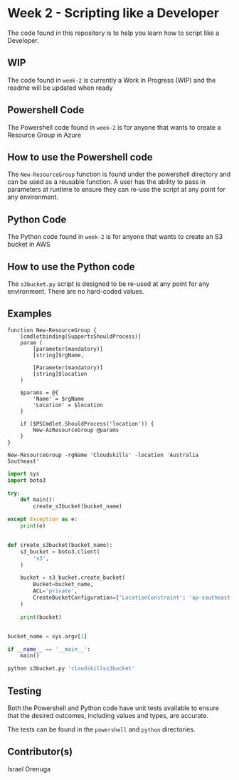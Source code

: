 # Week 2 - Scripting like a Developer

The code found in this repository is to help you learn how to script like a Developer.

## WIP

The code found in `week-2` is currently a Work in Progress (WIP) and the readme will be updated when ready

## Powershell Code

The Powershell code found in `week-2` is for anyone that wants to create a Resource Group in Azure

## How to use the Powershell code

The `New-ResourceGroup` function is found under the powershell directory and can be used as a reusable function. A user has the ability to pass in parameters at runtime to ensure they can re-use the script at any point for any environment.

## Python Code

The Python code found in `week-2` is for anyone that wants to create an S3 bucket in AWS

## How to use the Python code

The `s3bucket.py` script is designed to be re-used at any point for any environment. There are no hard-coded values.

## Examples

```Pwsh
function New-ResourceGroup {
    [cmdletbinding(SupportsShouldProcess)]
    param (
        [parameter(mandatory)]
        [string]$rgName,

        [Parameter(mandatory)]
        [string]$location
    )

    $params = @{
        'Name' = $rgName
        'Location' = $location
    }

    if ($PSCmdlet.ShouldProcess('location')) {
        New-AzResourceGroup @params
    }
}

New-ResourceGroup -rgName 'Cloudskills' -location 'Australia Southeast'
```

```Python
import sys
import boto3

try:
    def main():
        create_s3bucket(bucket_name)

except Exception as e:
    print(e)


def create_s3bucket(bucket_name):
    s3_bucket = boto3.client(
        's3',
    )

    bucket = s3_bucket.create_bucket(
        Bucket=bucket_name,
        ACL='private',
        CreateBucketConfiguration={'LocationConstraint': 'ap-southeast-2'},
    )

    print(bucket)


bucket_name = sys.argv[1]

if __name__ == '__main__':
    main()

python s3bucket.py 'cloudskillss3bucket'
```

## Testing

Both the Powershell and Python code have unit tests available to ensure that the desired outcomes, including values and types, are accurate.

The tests can be found in the `powershell` and `python` directories.

## Contributor(s)

Israel Orenuga
